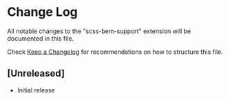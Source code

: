 # Change Log

All notable changes to the "scss-bem-support" extension will be documented in this file.

Check [Keep a Changelog](http://keepachangelog.com/) for recommendations on how to structure this file.

## [Unreleased]

- Initial release